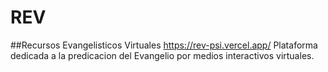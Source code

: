 # REV
##Recursos Evangelisticos Virtuales
https://rev-psi.vercel.app/
Plataforma dedicada a la predicacion del Evangelio por medios interactivos virtuales.

## 

